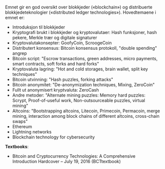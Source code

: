 Emnet gir en god oversikt over blokkjeder («blockchain») og distribuerte blokkjedeteknologier («distributed ledger technologies»). Hovedtemaene i emnet er:
- Introduksjon til blokkjeder
- Kryptografi brukt i blokkjeder og kryptovalutaer: Hash funksjoner, hash pekere, Merkle trær og digitale signaturer
- Kryptovalutakonsepter: GoofyCoin, ScroogeCoin
- Distributert konsensus: Bitcoin konsensus protokoll, "double spending" angrep
- Bitcoin script: "Escrow transactions, green addresses, micro payments, smart contracts, soft forks and hard forks"
- Kryptovaluta lagring: "Hot and cold storages, brain wallet, split key techniques"
- Bitcoin utvinning: "Hash puzzles, forking attacks"
- Bitcoin anonymitet: "De-anonymization techniques, Mixing, ZeroCoin"
- Fullt ut anonymisert kryptvaluta: ZeroCash
- Andre metoder: "Alternate mining puzzles: Memory hard puzzles: Scrypt, Proof-of-useful work, Non-outsourceable puzzles, virtual mining"
- Altcoins: "Bootstrapping altcoins, Litecoin, Primecoin, Permacoin, merge mining, interaction among block chains of different altcoins, cross-chain swaps"
- Ethereum
- Lightning networks
- Blockchain technology for cybersecurity

**Textbooks**:
- Bitcoin and Cryptocurrency Technologies: A Comprehensive Introduction Hardcover – July 19, 2016 (BCTtextbook)
